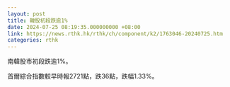 ```yaml
---
layout: post
title: 韓股初段跌逾1%
date: 2024-07-25 08:19:35.000000000 +08:00
link: https://news.rthk.hk/rthk/ch/component/k2/1763046-20240725.htm
categories: rthk
---
```


南韓股市初段跌逾1%。

首爾綜合指數較早時報2721點，跌36點，跌幅1.33%。
